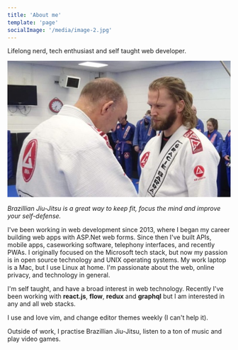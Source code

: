 ```yaml
---
title: 'About me'
template: 'page'
socialImage: '/media/image-2.jpg'
---
```


Lifelong nerd, tech enthusiast and self taught web developer.

![Bjj promotion](/media/bjj.png)

_Brazillian Jiu-Jitsu is a great way to keep fit, focus the mind and improve your self-defense._

I've been working in web development since 2013, where I began my career building web apps with ASP.Net web forms. Since then I've built APIs, mobile apps, caseworking software, telephony interfaces, and recently PWAs. I originally focused on the Microsoft tech stack, but now my passion is in open source technology and UNIX operating systems. My work laptop is a Mac, but I use Linux at home. I'm passionate about the web, online privacy, and technology in general.

I'm self taught, and have a broad interest in web technology. Recently I've been working with **react.js**, **flow**, **redux** and **graphql** but I am interested in any and all web stacks.

I use and love vim, and change editor themes weekly (I can't help it).

Outside of work, I practise Brazillian Jiu-Jitsu, listen to a ton of music and play video games.
